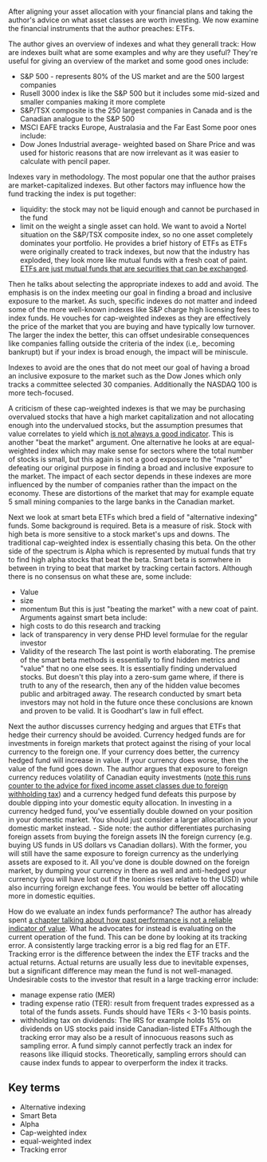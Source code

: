 After aligning your asset allocation with your financial plans and taking the author's advice on what asset classes are worth investing. We now examine the financial instruments that the author preaches: ETFs.

The author gives an overview of indexes and what they generall track: How are indexes built what are some examples and why are they useful? They're useful for giving an overview of the market and some good ones include:
- S&P 500 - represents 80% of the US market and are the 500 largest companies
- Rusell 3000 index is like the S&P 500 but it includes some mid-sized and smaller companies making it more complete
- S&P/TSX composite is the 250 largest companies in Canada and is the Canadian analogue to the S&P 500
- MSCI EAFE tracks Europe, Australasia and the Far East
Some poor ones include:
- Dow Jones Industrial average- weighted based on Share Price and was used for historic reasons that are now irrelevant as it was easier to calculate with pencil paper.

Indexes vary in methodology. The most popular one that the author praises are market-capitalized indexes. But other factors may influence how the fund tracking the index is put together:
- liquidity: the stock may not be liquid enough and cannot be purchased in the fund
- limit on the weight a single asset can hold. We want to avoid a Nortel situation on the S&P/TSX composite index, so no one asset completely dominates your portfolio.
He provides a brief history of ETFs as ETFs were originally created to track indexes, but now that the industry has exploded, they look more like mutual funds with a fresh coat of paint. [ETFs are just mutual funds that are securities that can be exchanged](Mutual%20Funds%20vs%20ETFs%20vs%20Index%20funds.md#^356bfc). 

Then he talks about selecting the appropriate indexes to add and avoid. The emphasis is on the index meeting our goal in finding a broad and inclusive exposure to the market. As such, specific indexes do not matter and indeed some of the more well-known indexes like S&P charge high licensing fees to index funds. He vouches for cap-weighted indexes as they are effectively the price of the market that you are buying and have typically low turnover. The larger the index the better, this can offset undesirable consequences like companies falling outside the criteria of the index (i.e,. becoming bankrupt) but if your index is broad enough, the impact will be miniscule.

Indexes to avoid are the ones that do not meet our goal of having a broad an inclusive exposure to the market such as the Dow Jones which only tracks a committee selected 30 companies.  Additionally the NASDAQ 100 is more tech-focused.

A criticism of these cap-weighted indexes is that we may be purchasing overvalued stocks that have a high market capitalization and not allocating enough into the undervalued stocks, but the assumption presumes that value correlates to yield which [is not always a good indicator](Chapter%201%20Evaluating%20the%20Alternatives%20To%20passive%20ETF%20investing.md#^19088a). This is another "beat the market" argument. One alternative he looks at are equal-weighted index which may make sense for sectors where the total number of stocks is small, but this again is not a good exposure to the "market" defeating our original purpose in finding a broad and inclusive exposure to the market. The impact of each sector depends in these indexes are more influenced by the number of companies rather than the impact on the economy. These are distortions of the market that may for example equate 5 small mining companies to the large banks in the Canadian market.

Next we look at  smart beta ETFs which bred a field of "alternative indexing" funds. Some background is required. Beta is a measure of risk. Stock with high beta is more sensitive to a stock market's ups and downs. The traditional cap-weighted index is essentially chasing this beta. On the other side of the spectrum is Alpha which is represented by mutual funds that try to find high alpha stocks that beat the beta. Smart beta is somwhere in between in trying to beat that market by tracking certain factors. Although there is no consensus on what these are, some include:
- Value
- size
- momentum
But this is just "beating the market" with a new coat of paint. Arguments against smart beta include:
- high costs to do this research and tracking
- lack of transparency in very dense PHD level formulae for the regular investor
- Validity of the research
The last point is worth elaborating. The premise of the smart beta methods is essentially to find hidden metrics and "value" that no one else sees. It is essentially finding undervalued stocks. But doesn't this play into a zero-sum game where, if there is truth to any of the research, then any of the hidden value becomes public and arbitraged away. The research conducted by smart beta investors may not hold in the future once these conclusions are known and proven to be valid. It is Goodhart's law in full effect.

Next the author discusses currency hedging and argues that ETFs that hedge their currency should be avoided. Currency hedged funds are for investments in foreign markets that protect against the rising of your local currency to the foreign one. If your currency does better, the currency hedged fund will increase in value. If your currency does worse, then the value of the fund goes down. The author argues that exposure to foreign currency reduces volatility of Canadian equity investments ([note this runs counter to the advice for fixed income asset classes due to foreign withholding tax](Chapter%204b%20What%20Fixed%20income%20assets%20to%20add%20to%20your%20portfolio.md#^d06605)) and a currency hedged fund defeats this purpose by double dipping into your domestic equity allocation. In investing in a currency hedged fund, you've essentially double downed on your position in your domestic market. You should just consider a larger allocation in your domestic market instead. 
	- Side note: the author differentiates purchasing foreign assets from buying the foreign assets IN the foreign currency (e.g. buying US funds in US dollars vs Canadian dollars). With the former, you will still have the same exposure to foreign currency as the underlying assets are exposed to it. All you've done is double downed on the foreign market, by dumping your currency in there as well and anti-hedged your currency (you will have lost out if the loonies rises relative to the USD) while also incurring foreign exchange fees. You would be better off allocating more in domestic equities. 

How do we evaluate an index funds performance? The author has already spent [a chapter talking about how past performance is not a reliable indicator of value](Chapter%201%20Evaluating%20the%20Alternatives%20To%20passive%20ETF%20investing.md#^48acec). What he advocates for instead is evaluating on the current operation of the fund. This can be done by looking at its tracking error. A consistently large tracking error is a big red flag for an ETF. Tracking error is the difference between the index the ETF tracks and the actual returns. Actual returns are usually less due to inevitable expenses, but a significant difference may mean the fund is not well-managed. Undesirable costs to the investor that result in a large tracking error include:
- manage expense ratio (MER)
- trading expense ratio (TER): result from frequent trades expressed as a total of the funds assets. Funds should have TERs < 3-10 basis points.
- withholding tax on dividends: The IRS for example holds 15% on dividends on US stocks paid inside Canadian-listed ETFs
Although the tracking error may also be a result of innocuous reasons such as sampling error. A fund simply cannot perfectly track an index for reasons like illiquid stocks. Theoretically, sampling errors should can cause index funds to appear to overperform the index it tracks.


## Key terms
- Alternative indexing
- Smart Beta
- Alpha
- Cap-weighted index
- equal-weighted index
- Tracking error